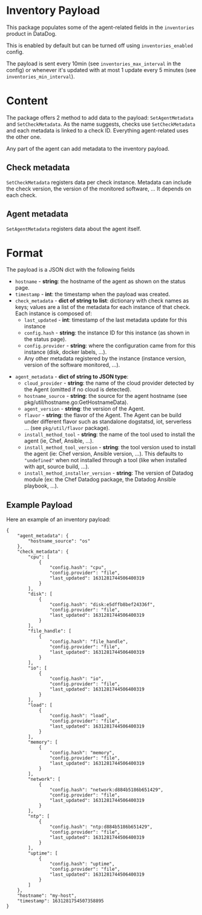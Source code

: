 # Inventory Payload

This package populates some of the agent-related fields in the `inventories` product in DataDog.

This is enabled by default but can be turned off using `inventories_enabled` config.

The payload is sent every 10min (see `inventories_max_interval` in the config) or whenever it's updated with at most 1
update every 5 minutes (see `inventories_min_interval`).

# Content

The package offers 2 method to add data to the payload: `SetAgentMetadata` and `SetCheckMetadata`. As the name suggests,
checks use `SetCheckMetadata` and each metadata is linked to a check ID. Everything agent-related uses the other one.

Any part of the agent can add metadata to the inventory payload.

## Check metadata

`SetCheckMetadata` registers data per check instance. Metadata can include the check version, the version of the
monitored software, ... It depends on each check.

## Agent metadata

`SetAgentMetadata` registers data about the agent itself.

# Format

The payload is a JSON dict with the following fields

- `hostname` - **string**: the hostname of the agent as shown on the status page.
- `timestamp` - **int**: the timestamp when the payload was created.
- `check_metadata` - **dict of string to list**: dictionary with check names as keys; values are a list of the metadata for each
  instance of that check.
  Each instance is composed of:
    - `last_updated` - **int**: timestamp of the last metadata update for this instance
    - `config.hash` - **string**: the instance ID for this instance (as shown in the status page).
    - `config.provider` - **string**: where the configuration came from for this instance (disk, docker labels, ...).
    - Any other metadata registered by the instance (instance version, version of the software monitored, ...).
<!-- NOTE: when modifying this list, please also update the constants in `inventories.go` -->
- `agent_metadata` - **dict of string to JSON type**:
  - `cloud_provider` - **string**: the name of the cloud provider detected by the Agent (omitted if no cloud is detected).
  - `hostname_source` - **string**: the source for the agent hostname (see pkg/util/hostname.go:GetHostnameData).
  - `agent_version` - **string**: the version of the Agent.
  - `flavor` - **string**: the flavor of the Agent. The Agent can be build under different flavor such as standalone
    dogstatsd, iot, serverless ... (see `pkg/util/flavor` package).
  - `install_method_tool` - **string**: the name of the tool used to install the agent (ie, Chef, Ansible, ...).
  - `install_method_tool_version` - **string**: the tool version used to install the agent (ie: Chef version, Ansible
    version, ...). This defaults to `"undefined"` when not installed through a tool (like when installed with apt, source
    build, ...).
  - `install_method_installer_version` - **string**:  The version of Datadog module (ex: the Chef Datadog package, the Datadog Ansible playbook, ...).

## Example Payload

Here an example of an inventory payload:

```
{
    "agent_metadata": {
        "hostname_source": "os"
    },
    "check_metadata": {
        "cpu": [
            {
                "config.hash": "cpu",
                "config.provider": "file",
                "last_updated": 1631281744506400319
            }
        ],
        "disk": [
            {
                "config.hash": "disk:e5dffb8bef24336f",
                "config.provider": "file",
                "last_updated": 1631281744506400319
            }
        ],
        "file_handle": [
            {
                "config.hash": "file_handle",
                "config.provider": "file",
                "last_updated": 1631281744506400319
            }
        ],
        "io": [
            {
                "config.hash": "io",
                "config.provider": "file",
                "last_updated": 1631281744506400319
            }
        ],
        "load": [
            {
                "config.hash": "load",
                "config.provider": "file",
                "last_updated": 1631281744506400319
            }
        ],
        "memory": [
            {
                "config.hash": "memory",
                "config.provider": "file",
                "last_updated": 1631281744506400319
            }
        ],
        "network": [
            {
                "config.hash": "network:d884b5186b651429",
                "config.provider": "file",
                "last_updated": 1631281744506400319
            }
        ],
        "ntp": [
            {
                "config.hash": "ntp:d884b5186b651429",
                "config.provider": "file",
                "last_updated": 1631281744506400319
            }
        ],
        "uptime": [
            {
                "config.hash": "uptime",
                "config.provider": "file",
                "last_updated": 1631281744506400319
            }
        ]
    },
    "hostname": "my-host",
    "timestamp": 1631281754507358895
}
```
